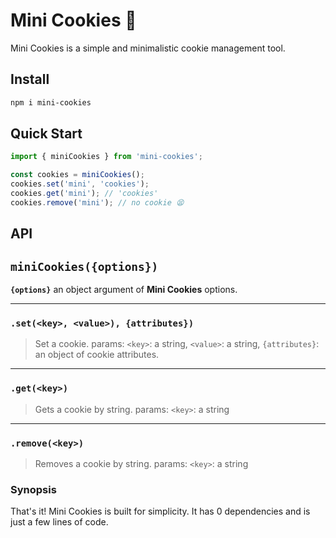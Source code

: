 # Mini Cookies 🍪

Mini Cookies is a simple and minimalistic cookie management tool.

## Install

```bash
npm i mini-cookies
```

## Quick Start

```typescript
import { miniCookies } from 'mini-cookies';

const cookies = miniCookies();
cookies.set('mini', 'cookies');
cookies.get('mini'); // 'cookies'
cookies.remove('mini'); // no cookie 😫

```

## API

## `miniCookies({options})`

**`{options}`** an object argument of **Mini Cookies** options.

---

### `.set(<key>, <value>), {attributes})`

> Set a cookie. params: `<key>`: a string, `<value>`: a string, `{attributes}`: an object of cookie attributes.

---
### `.get(<key>)`

> Gets a cookie by string. params: `<key>`: a string

---

### `.remove(<key>)`

> Removes a cookie by string. params: `<key>`: a string

### Synopsis

That's it! Mini Cookies is built for simplicity.
It has 0 dependencies and is just a few lines of code.
